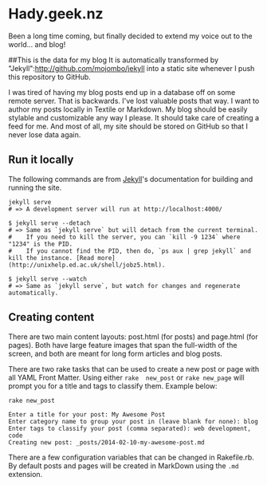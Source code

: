 # Hady.geek.nz
Been a long time coming, but finally decided to extend my voice out to the world... and blog!

##This is the data for my blog
It is automatically transformed by "Jekyll":http://github.com/mojombo/jekyll into a static site whenever I push 
this repository to GitHub.

I was tired of having my blog posts end up in a database off on some remote server. That is backwards. I've lost 
valuable posts that way. I want to author my posts locally in Textile or Markdown. My blog should be easily 
stylable and customizable any way I please. It should take care of creating a feed for me. And most of all, my 
site should be stored on GitHub so that I never lose data again.

## Run it locally
The following commands are from [Jekyll](http://jekyllrb.com/docs/usage/)'s documentation for building and running 
the site.

```shell
jekyll serve
# => A development server will run at http://localhost:4000/

$ jekyll serve --detach
# => Same as `jekyll serve` but will detach from the current terminal.
#    If you need to kill the server, you can `kill -9 1234` where "1234" is the PID.
#    If you cannot find the PID, then do, `ps aux | grep jekyll` and kill the instance. [Read more](http://unixhelp.ed.ac.uk/shell/jobz5.html).

$ jekyll serve --watch
# => Same as `jekyll serve`, but watch for changes and regenerate automatically.
```

## Creating content
There are two main content layouts: post.html (for posts) and page.html (for pages). Both have large feature images 
that span the full-width of the screen, and both are meant for long form articles and blog posts.

There are two rake tasks that can be used to create a new post or page with all YAML Front Matter. Using either `rake 
new_post` or `rake new_page` will prompt you for a title and tags to classify them. Example below:

```shell
rake new_post

Enter a title for your post: My Awesome Post
Enter category name to group your post in (leave blank for none): blog
Enter tags to classify your post (comma separated): web development, code
Creating new post: _posts/2014-02-10-my-awesome-post.md
```

There are a few configuration variables that can be changed in Rakefile.rb. By default posts and pages will be 
created in MarkDown using the `.md` extension.